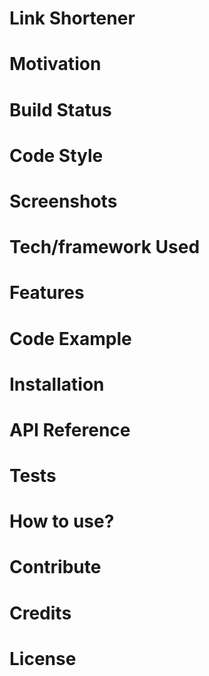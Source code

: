 # Link Shortener


# Motivation

# Build Status

# Code Style

# Screenshots

# Tech/framework Used

# Features

# Code Example

# Installation

# API Reference

# Tests

# How to use?

# Contribute

# Credits

# License